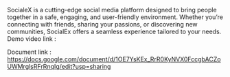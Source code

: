 SocialeX is a cutting-edge social media platform designed to bring people together in a safe, engaging, and user-friendly environment. Whether you’re connecting with friends, sharing your passions, or discovering new communities, SocialEx offers a seamless experience tailored to your needs.
Demo video link : 

Document link : https://docs.google.com/document/d/1OE7YsKEx_RrR0KyNVX0FccgbACZoUWMrglsRFrRnqIg/edit?usp=sharing
